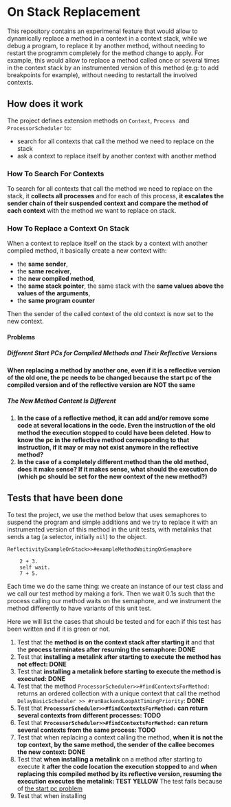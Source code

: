 # On Stack Replacement

This repository contains an experimenal feature that would allow to dynamically replace a method in a context in a context stack, while we debug a program, to replace it by another method, without needing to restart the programm completely for the method change to apply.
For example, this would allow to replace a method called once or several times in the context stack by an instrumented version of this method (e.g: to add breakpoints for example), without needing to restartall the involved contexts.

## How does it work

The project defines extension methods on `Context`, `Process`  and `ProcessorScheduler` to:
- search for all contexts that call the method we need to replace on the stack
- ask a context to replace itself by another context with another method

### How To Search For Contexts

To search for all contexts that call the method we need to replace on the stack, it **collects all processes** and for each of this process, **it escalates the sender chain of their suspended context and compare the method of each context** with the method we want to replace on stack.

### How To Replace a Context On Stack

When a context to replace itself on the stack by a context with another compiled method, it basically create a new context with:

- the **same sender**,
- the **same receiver**,
- the **new compiled method**,
- the **same stack pointer**, the same stack with the **same values above the values of the arguments**,
- the **same program counter**

Then the sender of the called context of the old context is now set to the new context.

#### Problems

##### Different Start PCs for Compiled Methods and Their Reflective Versions

**When replacing a method by another one, even if it is a reflective version of the old one, the pc needs to be changed because the start pc of the compiled version and of the reflective version are NOT the same**

##### The New Method Content Is Different

1. **In the case of a reflective method, it can add and/or remove some code at several locations in the code. Even the instruction of the old method the execution stopped to could have been deleted. How to know the pc in the reflective method corresponding to that instruction, if it may or may not exist anymore in the reflective method?**
2. **In the case of a completely different method than the old method, does it make sense? If it makes sense, what should the execution do (which pc should be set for the new context of the new method?)**

## Tests that have been done

To test the project, we use the method below that uses semaphores to suspend the program and simple additions and we try to replace it with an instrumented version of this method in the unit tests, with metalinks that sends a tag (a selector, initially `nil`) to the object.

```Smalltalk
ReflectivityExampleOnStack>>#exampleMethodWaitingOnSemaphore

	2 + 3.
	self wait.
	7 + 5.
```

Each time we do the same thing: we create an instance of our test class and we call our test  method by making a fork.
Then we wait 0.1s such that the process calling our method waits on the semaphore, and we instrument the method differently to have variants of this unit test.

Here we will list the cases that should be tested and for each if this test has been written and if it is green or not.

1. Test that the **method is on the context stack after starting it** and that the **process terminates after resuming the semaphore: DONE**
2. Test that **installing a metalink after starting to execute the method has not effect: DONE**
3. Test that **installing a metalink before starting to execute the method is executed: DONE**
4. Test that the method `ProcessorScheduler>>#findContextsForMethod:` returns an ordered collection with a unique context that call the method `DelayBasicScheduler >> #runBackendLoopAtTimingPriority`: **DONE**
5. Test that **`ProcessorScheduler>>#findContextsForMethod:` can return several contexts from different processes: TODO**
6. Test that **`ProcessorScheduler>>#findContextsForMethod:` can return several contexts from the same process: TODO**
7. Test that when replacing a context calling the method, **when it is not the top context, by the same method, the sender of the callee becomes the new context: DONE**
8. Test that **when installing a metalink** on a method after starting to execute it **after the code location the execution stopped to** and **when replacing this compiled method by its reflective version, resuming the execution executes the metalink: TEST YELLOW**
	The test fails because of [the start pc problem](#different-start-pcs-for-compiled-methods-and-their-reflective-versions)
9. Test that when installing 

